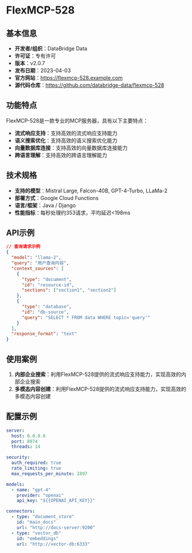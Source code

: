 # FlexMCP-528

## 基本信息

- **开发者/组织**：DataBridge Data
- **许可证**：专有许可
- **版本**：v2.0.7
- **发布日期**：2023-04-03
- **官方网站**：https://flexmcp-528.example.com
- **源代码仓库**：https://github.com/databridge-data/flexmcp-528

## 功能特点

FlexMCP-528是一款专业的MCP服务器，具有以下主要特点：

- **流式响应支持**：支持高效的流式响应支持能力
- **语义搜索优化**：支持高效的语义搜索优化能力
- **向量数据库连接**：支持高效的向量数据库连接能力
- **跨语言理解**：支持高效的跨语言理解能力


## 技术规格

- **支持的模型**：Mistral Large, Falcon-40B, GPT-4-Turbo, LLaMa-2
- **部署方式**：Google Cloud Functions
- **语言/框架**：Java / Django
- **性能指标**：每秒处理约353请求，平均延迟<198ms

## API示例

```json
// 查询请求示例
{
  "model": "llama-2",
  "query": "用户查询内容",
  "context_sources": [
    {
      "type": "document",
      "id": "resource-id",
      "sections": ["section1", "section2"]
    },
    {
      "type": "database",
      "id": "db-source",
      "query": "SELECT * FROM data WHERE topic='query'"
    }
  ],
  "response_format": "text"
}
```

## 使用案例

1. **内部企业搜索**：利用FlexMCP-528提供的流式响应支持能力，实现高效的内部企业搜索
2. **多模态内容创建**：利用FlexMCP-528提供的流式响应支持能力，实现高效的多模态内容创建


## 配置示例

```yaml
server:
  host: 0.0.0.0
  port: 8074
  threads: 14

security:
  auth_required: true
  rate_limiting: true
  max_requests_per_minute: 2897

models:
  - name: "gpt-4"
    provider: "openai"
    api_key: "${{OPENAI_API_KEY}}"

connectors:
  - type: "document_store"
    id: "main_docs"
    url: "http://docs-server:9200"
  - type: "vector_db"
    id: "embeddings"
    url: "http://vector-db:6333"
```